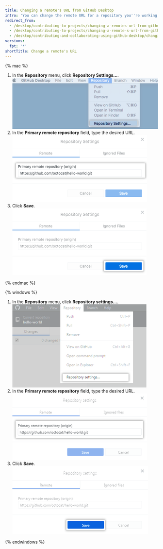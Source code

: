```yaml
---
title: Changing a remote's URL from GitHub Desktop
intro: 'You can change the remote URL for a repository you''re working with in {% data variables.product.prodname_desktop %}. You might do this if the repository has been renamed, or the username or organization that owns the repository has changed.'
redirect_from:
  - /desktop/contributing-to-projects/changing-a-remotes-url-from-github-desktop
  - /desktop/contributing-to-projects/changing-a-remote-s-url-from-github-desktop
  - /desktop/contributing-and-collaborating-using-github-desktop/changing-a-remotes-url-from-github-desktop
versions:
  fpt: '*'
shortTitle: Change a remote's URL
---
```


{% mac %}

1. In the **Repository** menu, click **Repository Settings...**. ![Repository Settings menu option](/assets/images/help/desktop/repository-settings-mac.png)
2. In the **Primary remote repository** field, type the desired URL. ![Primary remote repository field](/assets/images/help/desktop/repository-settings-remote-mac.png)
3. Click **Save**. ![The Save button](/assets/images/help/desktop/repository-settings-save-mac.png)

{% endmac %}

{% windows %}

1. In the **Repository** menu, click **Repository settings...**. ![Repository settings menu option](/assets/images/help/desktop/repository-settings-win.png)
2. In the **Primary remote repository** field, type the desired URL. ![Primary remote repository field](/assets/images/help/desktop/repository-settings-remote-win.png)
3. Click **Save**. ![The Save button](/assets/images/help/desktop/repository-settings-save-win.png)

{% endwindows %}
